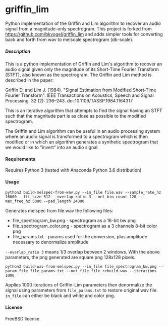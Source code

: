 # griffin_lim
Python implementation of the Griffin and Lim algorithm to recover an audio signal from a magnitude-only spectrogram. This project is forked from https://github.com/bkvogel/griffin_lim and adds simpler tools for converting back and forth from wav to melscale spectrogram (db-scale).

##### Description

This is a python implementation of Griffin and Lim's algorithm to recover an audio signal given only the magnitude of its Short-Time Fourier Transform (STFT), also known as the spectrogram. The Griffin and Lim method is described in the paper:

Griffin D. and Lim J. (1984). "Signal Estimation from Modified Short-Time Fourier Transform". IEEE Transactions on Acoustics, Speech and Signal Processing. 32 (2): 236–243. doi:10.1109/TASSP.1984.1164317

This is an iterative algorithm that attempts to find the signal having an STFT such that the magnitude part is as close as possible to the modified spectrogram.

The Griffin and Lim algorithm can be useful in an audio processing system where an audio signal is transformed to a spectrogram which is then modified or in which an algorithm generates a synthetic spectrogram that we would like to "invert" into an audio signal.

#### Requirements

Requires Python 3 (tested with Anaconda Python 3.6 distribution)

#### Usage

```
python3 build-melspec-from-wav.py --in_file file.wav --sample_rate_hz 16000 --fft_size 512 --overlap_ratio 3 --mel_bin_count 128 --max_freq_hz 5000 --pad_length 24000
```

Generates melspec from file.wav the following files:
* file_spectrogram_bw.png - spectrogram as a 16-bit bw png
* file_spectrogram_color.png - spectrogram as a 3 channels 8-bit color png
* file_params.txt - params used for the conversion, plus amplitude necessary to denormalize amplitude

`--overlap_ratio 3` means 1/3 overlap between 2 windows. With the above parameters, the png generated are square png 128x128 pixels.

```python3 build-wav-from-melspec.py --in_file file_spectrogram_bw.png --param_file file_params.txt --out_file file_rebuild.wav --iterations 1000```

Applies 1000 iterations of Griffin-Lim parameters then denormalize the signal using parameters from `file_params.txt` to restore original wav file. `in_file` can either be black and white and color png.

#### License

FreeBSD license.
